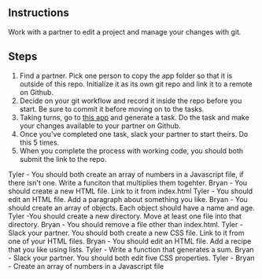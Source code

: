 ## Instructions

Work with a partner to edit a project and manage your changes with git.

## Steps

1. Find a partner. Pick one person to copy the app folder so that it is outside of this repo. Initialize it as its own git repo and link it to a remote on Github.
2. Decide on your git workflow and record it inside the repo before you start. Be sure to commit it before moving on to the tasks.
3. Taking turns, go to [this app](https://random-task-generator.firebaseapp.com) and generate a task. Do the task and make your changes available to your partner on Github.
4. Once you've completed one task, slack your partner to start theirs. Do this 5 times.
5. When you complete the process with working code, you should both submit the link to the repo.

Tyler - You should both create an array of numbers in a Javascript file, if there isn't one. Write a funciton that multiplies them togehter.
Bryan - You should create a new HTML file. Link to it from index.html
Tyler - You should edit an HTML file. Add a paragraph about something you like.
Bryan - You should create an array of objects. Each object should have a name and age.
Tyler -You should create a new directory. Move at least one file into that directory.
Bryan - You should remove a file other than index.html.
Tyler - Slack your partner. You should both create a new CSS file. Link to it from one of your HTML files.
Bryan - You should edit an HTML file. Add a recipe that you like using lists.
Tyler - Write a function that generates a sum.
Bryan - Slack your partner. You should both edit five CSS properties.
Tyler -
Bryan - Create an array of numbers in a Javascript file
